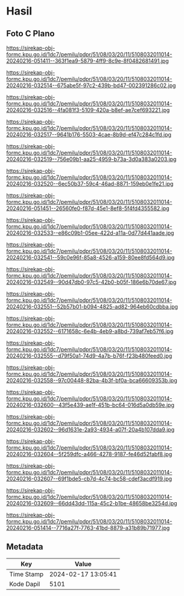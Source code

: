# Hasil

## Foto C Plano

https://sirekap-obj-formc.kpu.go.id/1dc7/pemilu/pdpr/51/08/03/20/11/5108032011014-20240216-051411--363f1ea9-5879-4ff9-8c9e-8f0482681491.jpg

https://sirekap-obj-formc.kpu.go.id/1dc7/pemilu/pdpr/51/08/03/20/11/5108032011014-20240216-032514--675abe5f-97c2-439b-bd47-002391286c02.jpg

https://sirekap-obj-formc.kpu.go.id/1dc7/pemilu/pdpr/51/08/03/20/11/5108032011014-20240216-032516--4fa081f3-5109-420a-b8ef-ae7cef693221.jpg

https://sirekap-obj-formc.kpu.go.id/1dc7/pemilu/pdpr/51/08/03/20/11/5108032011014-20240216-032517--9641b176-5503-4cae-8b9d-ef47c284c1fd.jpg

https://sirekap-obj-formc.kpu.go.id/1dc7/pemilu/pdpr/51/08/03/20/11/5108032011014-20240216-032519--756e09b1-aa25-4959-b73a-3d0a383a0203.jpg

https://sirekap-obj-formc.kpu.go.id/1dc7/pemilu/pdpr/51/08/03/20/11/5108032011014-20240216-032520--6ec50b37-59c4-46ad-8871-159eb0e1fe21.jpg

https://sirekap-obj-formc.kpu.go.id/1dc7/pemilu/pdpr/51/08/03/20/11/5108032011014-20240216-051451--26560fe0-f87d-45e1-8ef8-5f4fd4355582.jpg

https://sirekap-obj-formc.kpu.go.id/1dc7/pemilu/pdpr/51/08/03/20/11/5108032011014-20240216-032533--e86c09b1-05ee-422d-a11a-0d77d441aade.jpg

https://sirekap-obj-formc.kpu.go.id/1dc7/pemilu/pdpr/51/08/03/20/11/5108032011014-20240216-032541--59c0e96f-85a8-4526-a159-80ee8fd564d9.jpg

https://sirekap-obj-formc.kpu.go.id/1dc7/pemilu/pdpr/51/08/03/20/11/5108032011014-20240216-032549--90d47db0-97c5-42b0-b05f-186e6b70de67.jpg

https://sirekap-obj-formc.kpu.go.id/1dc7/pemilu/pdpr/51/08/03/20/11/5108032011014-20240216-032551--52b57b01-b094-4825-ad82-964eb60cdbba.jpg

https://sirekap-obj-formc.kpu.go.id/1dc7/pemilu/pdpr/51/08/03/20/11/5108032011014-20240216-032552--6171658c-6e4b-4eb9-a8bd-739af7eb57f6.jpg

https://sirekap-obj-formc.kpu.go.id/1dc7/pemilu/pdpr/51/08/03/20/11/5108032011014-20240216-032555--d79f50a1-74d9-4a7b-b76f-f23b480feed0.jpg

https://sirekap-obj-formc.kpu.go.id/1dc7/pemilu/pdpr/51/08/03/20/11/5108032011014-20240216-032558--97c00448-82ba-4b3f-bf0a-bca66609353b.jpg

https://sirekap-obj-formc.kpu.go.id/1dc7/pemilu/pdpr/51/08/03/20/11/5108032011014-20240216-032600--43f5e439-ae1f-451b-bc64-016d5a0db59e.jpg

https://sirekap-obj-formc.kpu.go.id/1dc7/pemilu/pdpr/51/08/03/20/11/5108032011014-20240216-032602--96d1631e-2a93-4934-a07f-20a4b107dda9.jpg

https://sirekap-obj-formc.kpu.go.id/1dc7/pemilu/pdpr/51/08/03/20/11/5108032011014-20240216-032604--5f259dfc-a466-4278-9187-fe46d52fabf8.jpg

https://sirekap-obj-formc.kpu.go.id/1dc7/pemilu/pdpr/51/08/03/20/11/5108032011014-20240216-032607--69f1bde5-cb7d-4c74-bc58-cdef3acdf919.jpg

https://sirekap-obj-formc.kpu.go.id/1dc7/pemilu/pdpr/51/08/03/20/11/5108032011014-20240216-032609--66dd43dd-115a-45c2-b1be-48658be3254d.jpg

https://sirekap-obj-formc.kpu.go.id/1dc7/pemilu/pdpr/51/08/03/20/11/5108032011014-20240216-051414--7716a27f-7763-41bd-8879-a31b89b71977.jpg


## Metadata

| Key        | Value               |
| ---------- | ------------------- |
| Time Stamp | 2024-02-17 13:05:41 |
| Kode Dapil | 5101                |



